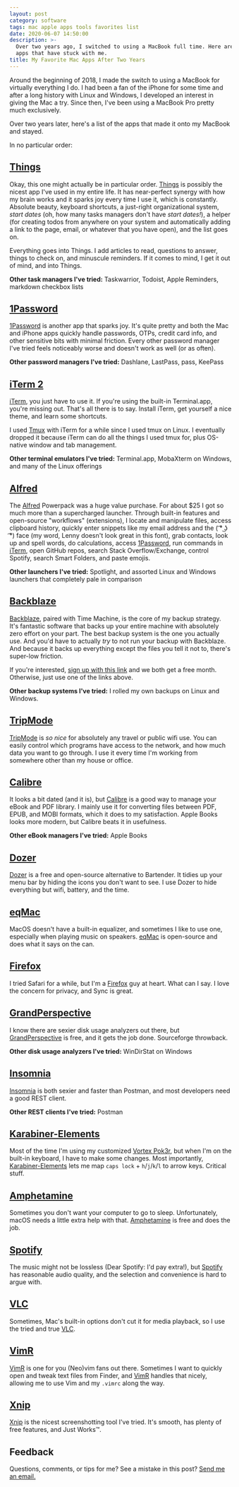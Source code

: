 ```yaml
---
layout: post
category: software
tags: mac apple apps tools favorites list
date: 2020-06-07 14:50:00
description: >-
  Over two years ago, I switched to using a MacBook full time. Here are twenty
  apps that have stuck with me.
title: My Favorite Mac Apps After Two Years
---
```


Around the beginning of 2018, I made the switch to using a MacBook for
virtually everything I do. I had been a fan of the iPhone for some time and
after a long history with Linux and Windows, I developed an interest in
giving the Mac a try. Since then, I've been using a MacBook Pro pretty much
exclusively.

Over two years later, here's a list of the apps that made it onto my MacBook
and stayed.

<!-- more -->

In no particular order:

## [Things][1]

Okay, this one might actually be in particular order. [Things][1] is possibly
the nicest app I've used in my entire life. It has near-perfect synergy with
how my brain works and it sparks joy every time I use it, which is constantly.
Absolute beauty, keyboard shortcuts, a just-right organizational system, _start
dates_ (oh, how many tasks managers don't have _start dates!_), a helper (for
creating todos from anywhere on your system and automatically adding a link to
the page, email, or whatever that you have open), and the list goes on.

Everything goes into Things. I add articles to read, questions to answer,
things to check on, and minuscule reminders. If it comes to mind, I get it out
of mind, and into Things.

**Other task managers I've tried:** Taskwarrior, Todoist, Apple Reminders,
markdown checkbox lists

## [1Password][2]

[1Password][2] is another app that sparks joy. It's quite pretty and both
the Mac and iPhone apps quickly handle passwords, OTPs, credit card info,
and other sensitive bits with minimal friction. Every other password manager
I've tried feels noticeably worse and doesn't work as well (or as often).

**Other password managers I've tried:** Dashlane, LastPass, pass, KeePass

## [iTerm 2][4]

[iTerm][4], you just have to use it. If you're using the built-in Terminal.app,
you're missing out. That's all there is to say. Install iTerm, get yourself
a nice theme, and learn some shortcuts.

I used [Tmux][5] with iTerm for a while since I used tmux on Linux. I
eventually dropped it because iTerm can do all the things I used tmux for,
plus OS-native window and tab management.

**Other terminal emulators I've tried:** Terminal.app, MobaXterm on Windows,
and many of the Linux offerings

## [Alfred][3]

The [Alfred][3] Powerpack was a huge value purchase. For about $25 I got so
much more than a supercharged launcher. Through built-in features and
open-source "workflows" (extensions), I locate and manipulate files, access
clipboard history, quickly enter snippets like my email address and the
( ͡° ͜ʖ ͡°) face (my word, Lenny doesn't look great in this font), grab contacts,
look up and spell words, do calculations, access [1Password][2], run commands
in [iTerm][4], open GitHub repos, search Stack Overflow/Exchange, control
Spotify, search Smart Folders, and paste emojis.

**Other launchers I've tried:** Spotlight, and assorted Linux and Windows
launchers that completely pale in comparison

## [Backblaze][5]

[Backblaze][5], paired with Time Machine, is the core of my backup strategy.
It's fantastic software that backs up your entire machine with absolutely zero
effort on your part. The best backup system is the one you actually use. And
you'd have to actually _try_ to not run your backup with Backblaze. And
because it backs up everything except the files you tell it not to, there's
super-low friction.

If you're interested, [sign up with this link][6] and we both get a free month.
Otherwise, just use one of the links above.

**Other backup systems I've tried:** I rolled my own backups on Linux and
Windows.

## [TripMode][16]

[TripMode][16] is _so nice_ for absolutely any travel or public wifi use. You
can easily control which programs have access to the network, and how much data
you want to go through. I use it every time I'm working from somewhere other
than my house or office.

## [Calibre][6]

It looks a bit dated (and it is), but [Calibre][6] is a good way to manage
your eBook and PDF library. I mainly use it for converting files between PDF,
EPUB, and MOBI formats, which it does to my satisfaction. Apple Books looks
more modern, but Calibre beats it in usefulness.

**Other eBook managers I've tried:** Apple Books

## [Dozer][7]

[Dozer][7] is a free and open-source alternative to Bartender. It tidies up
your menu bar by hiding the icons you don't want to see. I use Dozer to hide
everything but wifi, battery, and the time.

## [eqMac][8]

MacOS doesn't have a built-in equalizer, and sometimes I like to use one,
especially when playing music on speakers. [eqMac][8] is open-source and
does what it says on the can.

## [Firefox][9]

I tried Safari for a while, but I'm a [Firefox][9] guy at heart. What can I
say. I love the concern for privacy, and Sync is great.

## [GrandPerspective][10]

I know there are sexier disk usage analyzers out there, but
[GrandPerspective][10] is free, and it gets the job done. Sourceforge
throwback.

**Other disk usage analyzers I've tried:** WinDirStat on Windows

## [Insomnia][11]

[Insomnia][11] is both sexier and faster than Postman, and most developers
need a good REST client.

**Other REST clients I've tried:** Postman

## [Karabiner-Elements][12]

Most of the time I'm using my customized [Vortex Pok3r][13], but when I'm on
the built-in keyboard, I have to make some changes. Most importantly,
[Karabiner-Elements][12] lets me map `caps lock` + `h`/`j`/`k`/`l` to arrow
keys. Critical stuff.

## [Amphetamine][14]

Sometimes you don't want your computer to go to sleep. Unfortunately, macOS
needs a little extra help with that. [Amphetamine][14] is free and does the
job.

## [Spotify][15]

The music might not be lossless (Dear Spotify: I'd pay extra!), but
[Spotify][15] has reasonable audio quality, and the selection and convenience
is hard to argue with.

## [VLC][17]

Sometimes, Mac's built-in options don't cut it for media playback, so I use
the tried and true [VLC][17].

## [VimR][18]

[VimR][18] is one for you (Neo)vim fans out there. Sometimes I want to quickly
open and tweak text files from Finder, and [VimR][18] handles that nicely,
allowing me to use Vim and my `.vimrc` along the way.

## [Xnip][19]

[Xnip][19] is the nicest screenshotting tool I've tried. It's smooth, has
plenty of free features, and Just Works™️.

## Feedback

Questions, comments, or tips for me? See a mistake in this post? [Send me an
email.](mailto:hello@davidgay.org)


[1]: https://culturedcode.com/things/
[2]: https://1password.com/
[3]: https://www.alfredapp.com/
[4]: https://www.iterm2.com/
[5]: https://en.wikipedia.org/wiki/Tmux
[6]: https://secure.backblaze.com/r/00opuv
[7]: https://github.com/Mortennn/Dozer
[8]: https://eqmac.app/
[9]: https://www.mozilla.org/firefox
[10]: http://grandperspectiv.sourceforge.net/
[11]: https://insomnia.rest/
[12]: https://karabiner-elements.pqrs.org/
[13]: https://mechanicalkeyboards.com/shop/index.php?l=product_list&c=165
[14]: https://apps.apple.com/us/app/amphetamine/id937984704?mt=12
[15]: https://www.spotify.com/
[16]: https://www.tripmode.ch/
[17]: https://www.videolan.org/vlc/index.html
[18]: https://github.com/qvacua/vimr
[19]: https://xnipapp.com/
